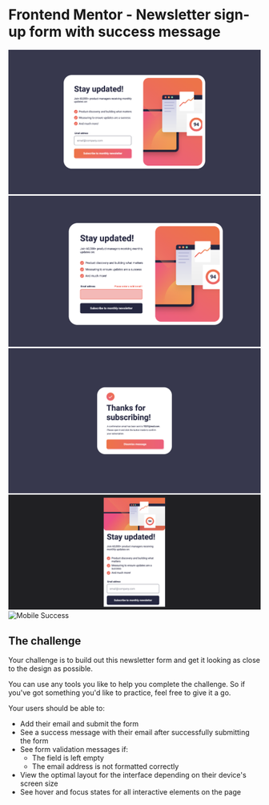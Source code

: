 # Frontend Mentor - Newsletter sign-up form with success message

![Desktop Preview](src/assets/img/desktop-preview.png)
![Desktop Error](src/assets/img/desktop-error-preview.png)
![Desktop Success](src/assets/img/desktop-success-preview.png)
![Mobile Preview](src/assets/img/mobile-preview.png)
![Mobile Success](src/assets/img/mobile-success-preview.pngpng)

## The challenge

Your challenge is to build out this newsletter form and get it looking as close to the design as possible.

You can use any tools you like to help you complete the challenge. So if you've got something you'd like to practice, feel free to give it a go.

Your users should be able to:

- Add their email and submit the form
- See a success message with their email after successfully submitting the form
- See form validation messages if:
  - The field is left empty
  - The email address is not formatted correctly
- View the optimal layout for the interface depending on their device's screen size
- See hover and focus states for all interactive elements on the page
